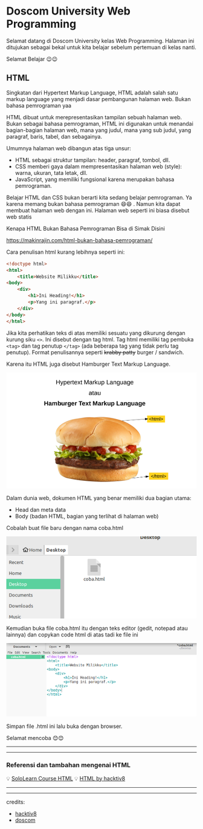 # Doscom University Web Programming
Selamat datang di Doscom University kelas Web Programming. Halaman ini ditujukan sebagai bekal untuk kita belajar sebelum pertemuan di kelas nanti.

Selamat Belajar :wink::wink:

## HTML
Singkatan dari Hypertext Markup Language, HTML adalah salah satu markup language yang menjadi dasar pembangunan halaman web. Bukan bahasa pemrograman yaa

HTML dibuat untuk merepresentasikan tampilan sebuah halaman web. Bukan sebagai bahasa pemrograman, HTML ini digunakan untuk menandai bagian-bagian halaman web, mana yang judul, mana yang sub judul, yang paragraf, baris, tabel, dan sebagainya.

Umumnya halaman web dibangun atas tiga unsur:
- HTML sebagai struktur tampilan: header, paragraf, tombol, dll.
- CSS memberi gaya dalam mempresentasikan halaman web (style): warna, ukuran, tata letak, dll.
- JavaScript, yang memiliki fungsional karena merupakan bahasa pemrograman.


Belajar HTML dan CSS bukan berarti kita sedang belajar pemrograman. Ya karena memang bukan bahasa pemrograman :smile::smile: . Namun kita dapat membuat halaman web dengan ini. Halaman web seperti ini biasa disebut web statis

Kenapa HTML Bukan Bahasa Pemrograman Bisa di Simak Disini 

https://makinrajin.com/html-bukan-bahasa-pemrograman/

Cara penulisan html kurang lebihnya seperti ini:

```html
<!doctype html>
<html>
    <title>Website Milikku</title>
<body>
    <div>
        <h1>Ini Heading!</h1>
        <p>Yang ini paragraf.</p>
    </div>
</body>
</html>
```

Jika kita perhatikan teks di atas memiliki sesuatu yang dikurung dengan kurung siku `<>`. Ini disebut dengan tag html.
Tag html memiliki tag pembuka `<tag>` dan tag penutup `</tag>` (ada beberapa tag yang tidak perlu tag penutup). Format penulisannya seperti ~~krabby patty~~ burger / sandwich.

Karena itu HTML juga disebut Hamburger Text Markup Language.

![burger](assets/burger.png)

Dalam dunia web, dokumen HTML yang benar memiliki dua bagian utama:
- Head dan meta data
- Body (badan HTML, bagian yang terlihat di halaman web)

Cobalah buat file baru dengan nama coba.html

![file-baru](assets/file-baru.png)

Kemudian buka file coba.html itu dengan teks editor (gedit, notepad atau lainnya) dan copykan code html di atas tadi ke file ini

![kode-html](assets/kode-html.png)

Simpan file .html ini lalu buka dengan browser.

Selamat mencoba :blush::blush:

---

---



### Referensi dan tambahan mengenai HTML

:bulb: [SoloLearn Course HTML](https://www.sololearn.com/Course/HTML/)
:bulb: [HTML by hacktiv8](https://github.com/hacktiv8/phase-0-activities/blob/master/modules/html5-basics.md)

---

---
credits:
- [hacktiv8](https://github.com/hacktiv8)
- [doscom](http://doscom.org/)
